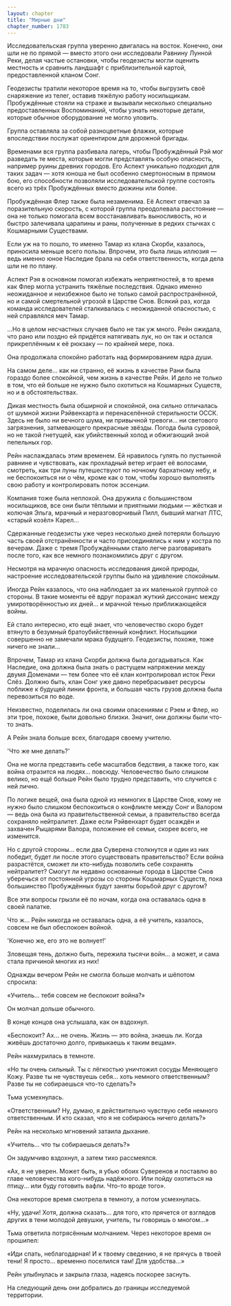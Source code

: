 ```yaml
---
layout: chapter
title: "Мирные дни"
chapter_number: 1783
---
```




Исследовательская группа уверенно двигалась на восток. Конечно, они шли не по прямой — вместо этого они исследовали Равнину Лунной Реки, делая частые остановки, чтобы геодезисты могли оценить местность и сравнить ландшафт с приблизительной картой, предоставленной кланом Сонг.

Геодезисты тратили некоторое время на то, чтобы выгрузить своё снаряжение из телег, оставив тяжёлую работу носильщикам. Пробуждённые стояли на страже и вызывали несколько специально предоставленных Воспоминаний, чтобы узнать некоторые детали, которые обычное оборудование не могло уловить.

Группа оставляла за собой разноцветные флажки, которые впоследствии послужат ориентиром для дорожной бригады.

Временами вся группа разбивала лагерь, чтобы Пробуждённый Рэй мог разведать те места, которые могли представлять особую опасность, например руины древних городов. Его Аспект уникально подходил для таких задач — хотя юноша не был особенно смертоносным в прямом бою, его способности позволяли исследовательской группе состоять всего из трёх Пробуждённых вместо дюжины или более.

Пробуждённая Флер также была незаменима. Её Аспект отвечал за поразительную скорость, с которой группа преодолевала расстояние — она не только помогала всем восстанавливать выносливость, но и быстро залечивала царапины и раны, полученные в редких стычках с Кошмарными Существами.

Если уж на то пошло, то именно Тамар из клана Скорби, казалось, приносила меньше всего пользы. Впрочем, это была лишь иллюзия — ведь именно юное Наследие брала на себя ответственность, когда дела шли не по плану.

Аспект Рэя в основном помогал избежать неприятностей, в то время как Флер могла устранить тяжёлые последствия. Однако именно неожиданное и неизбежное было не только самой распространённой, но и самой смертельной угрозой в Царстве Снов. Всякий раз, когда команда исследователей сталкивалась с неожиданной опасностью, с ней справлялся меч Тамар.

...Но в целом несчастных случаев было не так уж много. Рейн ожидала, что рано или поздно ей придётся натягивать лук, но он так и остался прикреплённым к её рюкзаку — по крайней мере, пока.

Она продолжала спокойно работать над формированием ядра души.

На самом деле... как ни странно, её жизнь в качестве Рани была гораздо более спокойной, чем жизнь в качестве Рейн. И дело не только в том, что ей больше не нужно было охотиться на Кошмарных Существ, но и в обстоятельствах.

Дикая местность была обширной и спокойной, она сильно отличалась от шумной жизни Рэйвенхарта и перенаселённой стерильности ОССК. Здесь не было ни вечного шума, ни привычной тревоги... ни светового загрязнения, затмевающего прекрасные звёзды. Погода была суровой, но не такой гнетущей, как убийственный холод и обжигающий зной пепельных гор.

Рейн наслаждалась этим временем. Ей нравилось гулять по пустынной равнине и чувствовать, как прохладный ветер играет её волосами, смотреть, как три луны путешествуют по ночному бархатному небу, и не беспокоиться ни о чём, кроме как о том, чтобы хорошо выполнять свою работу и контролировать поток эссенции.

Компания тоже была неплохой. Она дружила с большинством носильщиков, все они были тёплыми и приятными людьми — жёсткая и колючая Эльга, мрачный и неразговорчивый Пилл, бывший магнат ЛТС, «старый козёл» Карел...

Сдержанные геодезисты уже через несколько дней потеряли большую часть своей отстранённости и часто присоединялись к ним у костра по вечерам. Даже с тремя Пробуждёнными стало легче разговаривать после того, как все немного познакомились друг с другом.

Несмотря на мрачную опасность исследования дикой природы, настроение исследовательской группы было на удивление спокойным.

Иногда Рейн казалось, что она наблюдает за их маленькой группой со стороны. В такие моменты её вдруг поражал жуткий диссонанс между умиротворённостью их дней... и мрачной тенью приближающейся войны.

Ей стало интересно, кто ещё знает, что человечество скоро будет втянуто в безумный братоубийственный конфликт. Носильщики совершенно не замечали мрака будущего. Геодезисты, похоже, тоже ничего не знали...

Впрочем, Тамар из клана Скорби должна была догадываться. Как Наследие, она должна была знать о растущем напряжении между двумя Доменами — тем более что её клан контролировал исток Реки Слёз. Должно быть, клан Сонг уже давно перебрасывает ресурсы поближе к будущей линии фронта, и большая часть грузов должна была перевозиться по воде.

Неизвестно, поделилась ли она своими опасениями с Рэем и Флер, но эти трое, похоже, были довольно близки. Значит, они должны были что-то знать.

А Рейн знала больше всех, благодаря своему учителю.

'Что же мне делать?'

Она не могла представить себе масштабов бедствия, а также того, как война отразится на людях... повсюду. Человечество было слишком велико, но ещё больше Рейн было трудно представить, что случится с ней лично.

По логике вещей, она была одной из немногих в Царстве Снов, кому не нужно было слишком беспокоиться о конфликте между Сонг и Валором — ведь она была из правительственной семьи, а правительство всегда сохраняло нейтралитет. Даже если Рэйвенхарт будет осаждён и захвачен Рыцарями Валора, положение её семьи, скорее всего, не изменится.

Но с другой стороны... если два Суверена столкнутся и один из них победит, будет ли после этого существовать правительство? Если война разрастётся, сможет ли кто-нибудь позволить себе сохранять нейтралитет? Смогут ли недавно основанные города в Царстве Снов уберечься от постоянной угрозы со стороны Кошмарных Существ, пока большинство Пробуждённых будут заняты борьбой друг с другом?

Все эти вопросы грызли её по ночам, когда она оставалась одна в своей палатке.

Что ж... Рейн никогда не оставалась одна, а её учитель, казалось, совсем не был обеспокоен войной.

'Конечно же, его это не волнует!'

Зловещая тень, должно быть, пережила тысячи войн... а может, и сама стала причиной многих из них!

Однажды вечером Рейн не смогла больше молчать и шёпотом спросила:

«Учитель... тебя совсем не беспокоит война?»

Он молчал дольше обычного.

В конце концов она услышала, как он вздохнул.

«Беспокоит? Ах... не очень. Жизнь — это война, знаешь ли. Когда живёшь достаточно долго, привыкаешь к таким вещам».

Рейн нахмурилась в темноте.

«Но ты очень сильный. Ты с лёгкостью уничтожил сосуды Меняющего Кожу. Разве ты не чувствуешь себя... хоть немного ответственным? Разве ты не собираешься что-то сделать?»

Тьма усмехнулась.

«Ответственным? Ну, думаю, я действительно чувствую себя немного ответственным. И кто сказал, что я не собираюсь ничего делать?»

Рейн на несколько мгновений затаила дыхание.

«Учитель... что ты собираешься делать?»

Он задумчиво вздохнул, а затем тихо рассмеялся.

«Ах, я не уверен. Может быть, я убью обоих Суверенов и поставлю во главе человечества кого-нибудь надёжного. Или пойду охотиться на птицу... или буду готовить вафли. Что-то вроде того».

Она некоторое время смотрела в темноту, а потом усмехнулась.

«Ну, удачи! Хотя, должна сказать... для того, кто прячется от взглядов других в тени молодой девушки, учитель, ты говоришь о многом...»

Тьма ответила потрясённым молчанием. Через некоторое время он прошипел:

«Иди спать, неблагодарная! И к твоему сведению, я не прячусь в твоей тени! Я просто... временно поселился там! Для удобства...»

Рейн улыбнулась и закрыла глаза, надеясь поскорее заснуть.

На следующий день они добрались до границы исследуемой территории.

